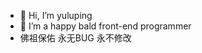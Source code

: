 - 👋 Hi, I’m yuluping
- 👀 I’m a happy bald front-end programmer 
- 佛祖保佑     永无BUG     永不修改                  

